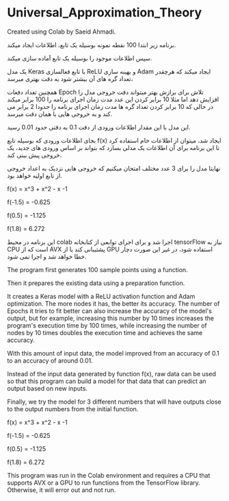 # Universal_Approximation_Theory

Created using Colab by Saeid Ahmadi.

برنامه زیر ابتدا 100 نقطه نمونه بوسیله یک تابع، اطلاعات ایجاد میکند.

سپس اطلاعات موجود را بوسیله یک تابع آماده سازی میکند.

یک مدل Keras با تابع فعالسازی ReLU و بهینه سازی Adam ایجاد میکند که هرچقدر تعداد گره های آن بیشتر شود به دقت بهتری میرسد،

همچنین تعداد دفعات Epoch تلاش برای برازش بهتر میتواند دقت خروجی مدل را افزایش دهد اما مثلا 10 برابر کردن این عدد مدت زمان اجرای برنامه را 100 برابر میکند در حالی که 10 برابر کردن تعداد گره ها مدت زمان اجرای برنامه را حدودا 2 برابر می کند و به خروجی هایی با همان دقت میرسد.

این مدل با این مقدار اطلاعات ورودی از دقت 0.1 به دقتی حدود 0.01 رسید.

بجای اطلاعات ورودی که بوسیله تابع f(x) ایجاد شد، میتوان از اطلاعات خام استفاده کرد تا این برنامه برای آن اطلاعات یک مدلی بسازد که بتواند بر اساس ورودی های جدید، یک خروجی پیش بینی کند.

نهایتا مدل را برای 3 عدد مختلف امتحان میکنیم که خروجی هایی نزدیک به اعداد خروجی از تابع اولیه خواهد بود.

f(x) = x^3 + x^2 - x -1

f(-1.5) = -0.625

f(0.5) = -1.125

f(1.8) = 6.272

این برنامه در محیط colab اجرا شد و برای اجرای توابعی از کتابخانه tensorFlow نیاز به CPU است که از AVX پشتیبانی کند یا از GPU استفاده شود، در غیر این صورت دچار خطا خواهد شد و اجرا نمی شود.

The program first generates 100 sample points using a function.

Then it prepares the existing data using a preparation function.

It creates a Keras model with a ReLU activation function and Adam optimization. The more nodes it has, the better its accuracy. The number of Epochs it tries to fit better can also increase the accuracy of the model's output, but for example, increasing this number by 10 times increases the program's execution time by 100 times, while increasing the number of nodes by 10 times doubles the execution time and achieves the same accuracy.

With this amount of input data, the model improved from an accuracy of 0.1 to an accuracy of around 0.01.

Instead of the input data generated by function f(x), raw data can be used so that this program can build a model for that data that can predict an output based on new inputs.

Finally, we try the model for 3 different numbers that will have outputs close to the output numbers from the initial function.

f(x) = x^3 + x^2 - x -1

f(-1.5) = -0.625

f(0.5) = -1.125

f(1.8) = 6.272

This program was run in the Colab environment and requires a CPU that supports AVX or a GPU to run functions from the TensorFlow library. Otherwise, it will error out and not run.
